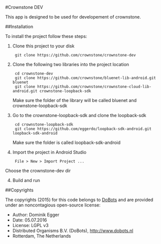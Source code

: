 #Crownstone DEV

This app is designed to be used for developement of crownstone. 

##Installation

To install the project follow these steps:

1. Clone this project to your disk

        git clone https://github.com/crownstone/crownstone-dev

2. Clone the following two libraries into the project location

        cd crownstone-dev
        git clone https://github.com/crownstone/bluenet-lib-android.git bluenet
        git clone https://github.com/crownstone/crownstone-cloud-lib-android.git crownstone-loopback-sdk

   Make sure the folder of the library will be called bluenet and crownstone-loopback-sdk
   
3. Go to the crownstone-loopback-sdk and clone the loopback-sdk

        cd crownstone-loopback-sdk
        git clone https://github.com/eggerdo/loopback-sdk-android.git loopback-sdk-android
        
   Make sure the folder is called loopback-sdk-android

3. Import the project in Android Studio

        File > New > Import Project ...
Choose the crownstone-dev dir

4. Build and run

##Copyrights

The copyrights (2015) for this code belongs to [DoBots](http://dobots.nl) and are provided under an noncontagious open-source license:

* Author: Dominik Egger
* Date: 05.07.2016
* License: LGPL v3
* Distributed Organisms B.V. (DoBots), http://www.dobots.nl
* Rotterdam, The Netherlands
